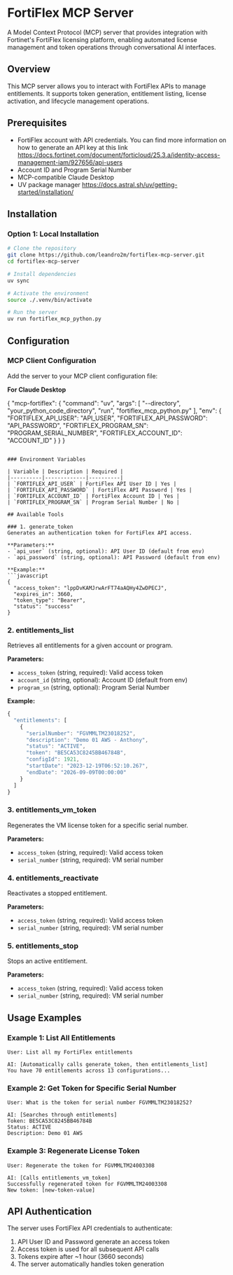 # FortiFlex MCP Server

A Model Context Protocol (MCP) server that provides integration with Fortinet's FortiFlex licensing platform, enabling automated license management and token operations through conversational AI interfaces.

## Overview

This MCP server allows you to interact with FortiFlex APIs to manage entitlements. It supports token generation, entitlement listing, license activation, and lifecycle management operations.

## Prerequisites

- FortiFlex account with API credentials. You can find more information on how to generate an API key at this link https://docs.fortinet.com/document/forticloud/25.3.a/identity-access-management-iam/927656/api-users
- Account ID and Program Serial Number
- MCP-compatible Claude Desktop
- UV package manager https://docs.astral.sh/uv/getting-started/installation/

## Installation

### Option 1: Local Installation

```bash
# Clone the repository
git clone https://github.com/leandro2m/fortiflex-mcp-server.git
cd fortiflex-mcp-server

# Install dependencies
uv sync

# Activate the environment
source ./.venv/bin/activate

# Run the server
uv run fortiflex_mcp_python.py
```

## Configuration

### MCP Client Configuration

Add the server to your MCP client configuration file:

**For Claude Desktop** 

{
  "mcp-fortiflex": {
    "command": "uv",
    "args": [
      "--directory",
      "your_python_code_directory",
      "run",
      "fortiflex_mcp_python.py"
    ],
    "env": {
      "FORTIFLEX_API_USER": "API_USER",
      "FORTIFLEX_API_PASSWORD": "API_PASSWORD",
      "FORTIFLEX_PROGRAM_SN": "PROGRAM_SERIAL_NUMBER",
      "FORTIFLEX_ACCOUNT_ID": "ACCOUNT_ID"
    }
  }
}
```

### Environment Variables

| Variable | Description | Required |
|----------|-------------|----------|
| `FORTIFLEX_API_USER` | FortiFlex API User ID | Yes |
| `FORTIFLEX_API_PASSWORD` | FortiFlex API Password | Yes |
| `FORTIFLEX_ACCOUNT_ID` | FortiFlex Account ID | Yes |
| `FORTIFLEX_PROGRAM_SN` | Program Serial Number | No |

## Available Tools

### 1. generate_token
Generates an authentication token for FortiFlex API access.

**Parameters:**
- `api_user` (string, optional): API User ID (default from env)
- `api_password` (string, optional): API Password (default from env)

**Example:**
```javascript
{
  "access_token": "lppDvKAMJrwArFT74aAQHy4ZwDPECJ",
  "expires_in": 3660,
  "token_type": "Bearer",
  "status": "success"
}
```

### 2. entitlements_list
Retrieves all entitlements for a given account or program.

**Parameters:**
- `access_token` (string, required): Valid access token
- `account_id` (string, optional): Account ID (default from env)
- `program_sn` (string, optional): Program Serial Number

**Example:**
```javascript
{
  "entitlements": [
    {
      "serialNumber": "FGVMMLTM23018252",
      "description": "Demo 01 AWS - Anthony",
      "status": "ACTIVE",
      "token": "BE5CA53C8245BB46784B",
      "configId": 1921,
      "startDate": "2023-12-19T06:52:10.267",
      "endDate": "2026-09-09T00:00:00"
    }
  ]
}
```

### 3. entitlements_vm_token
Regenerates the VM license token for a specific serial number.

**Parameters:**
- `access_token` (string, required): Valid access token
- `serial_number` (string, required): VM serial number

### 4. entitlements_reactivate
Reactivates a stopped entitlement.

**Parameters:**
- `access_token` (string, required): Valid access token
- `serial_number` (string, required): VM serial number

### 5. entitlements_stop
Stops an active entitlement.

**Parameters:**
- `access_token` (string, required): Valid access token
- `serial_number` (string, required): VM serial number

## Usage Examples

### Example 1: List All Entitlements

```
User: List all my FortiFlex entitlements

AI: [Automatically calls generate_token, then entitlements_list]
You have 70 entitlements across 13 configurations...
```

### Example 2: Get Token for Specific Serial Number

```
User: What is the token for serial number FGVMMLTM23018252?

AI: [Searches through entitlements]
Token: BE5CA53C8245BB46784B
Status: ACTIVE
Description: Demo 01 AWS
```

### Example 3: Regenerate License Token

```
User: Regenerate the token for FGVMMLTM24003308

AI: [Calls entitlements_vm_token]
Successfully regenerated token for FGVMMLTM24003308
New token: [new-token-value]
```

## API Authentication

The server uses FortiFlex API credentials to authenticate:

1. API User ID and Password generate an access token
2. Access token is used for all subsequent API calls
3. Tokens expire after ~1 hour (3660 seconds)
4. The server automatically handles token generation


